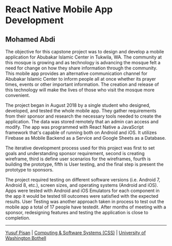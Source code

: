# React Native Mobile App Development

## Mohamed Abdi

The objective for this capstone project was to design and develop a mobile application for Abubakar Islamic Center in Tukwila, WA. The community at this mosque is growing and as technology is advancing the mosque felt a need for change on how they share information through the community. This mobile app provides an alternative communication channel for Abubakar Islamic Center to inform people all at once whether its prayer times, events or other important information. The creation and release of this technology will make the lives of those who visit the mosque more convenient. 

The project began in August 2018 by a single student who designed, developed, and tested the whole mobile app. They gather requirements from their sponsor and research the necessary tools needed to create the application. The data was stored remotely that an admin can access and modify. The app was programmed with React Native a JavaScript framework that's capable of running both on Android and iOS. It utilizes Firebase as Mobile Backend as a Service and Google Sheets as a Database. 

The iterative development process used for this project was first to set goals and understanding sponsor requirement, second is creating wireframe, third is define user scenarios for the wireframes, fourth is building the prototype, fifth is User testing, and the final step is present the prototype to sponsors. 
  
The project required testing on different software versions (i.e. Android 7, Android 8, etc.), screen sizes, and operating systems (Android and iOS). Apps were tested with Android and iOS Emulators for each component in the app it would be tested till outcomes were satisfied with the expected results. User Testing was another approach taken in process to test out the mobile app a total of 17 people have testedit. After months of meeting with a sponsor, redesigning features and testing the application is close to completion.

***

[Yusuf Pisan](https://pisanorg.github.io/yusuf/) | [Computing & Software Systems (CSS)](https://www.uwb.edu/css) | [University of Washington Bothell](https://www.uwb.edu/)
